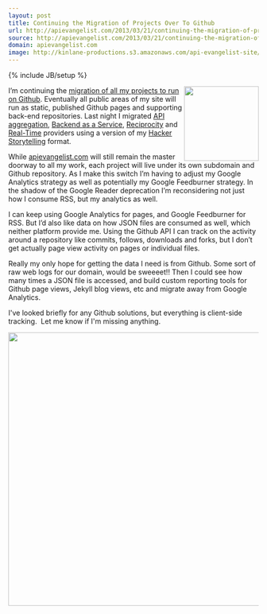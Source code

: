 ```yaml
---
layout: post
title: Continuing the Migration of Projects Over To Github
url: http://apievangelist.com/2013/03/21/continuing-the-migration-of-projects-over-to-github/
source: http://apievangelist.com/2013/03/21/continuing-the-migration-of-projects-over-to-github/
domain: apievangelist.com
image: http://kinlane-productions.s3.amazonaws.com/api-evangelist-site/blog/github-kin-lane.png
---
```

{% include JB/setup %}<p><p><a href="https://github.com/kinlane" target="_blank"><img src="https://s3.amazonaws.com/kinlane-productions/api-evangelist/github/github-kin-lane.png" alt="" width="150" align="right" /></a></p>
<p>I&rsquo;m continuing the <a title="migration of all my projects to run on Github" href="/2013/01/02/all-side-projects-are-now-hosted-on-github/">migration of all my projects to run on Github</a>.  Eventually all public areas of my site will run as static, published Github pages and supporting back-end repositories.  Last night I migrated <a href="http://aggregation.apievangelist.com/">API aggregation</a>, <a href="http://baas.apievangelist.com/">Backend as a Service</a>, <a href="http://reciprocity.apievangelist.com/">Reciprocity</a> and <a href="http://realtime.apievangelist.com/">Real-Time</a> providers using a version of my <a href="http://hackerstorytelling.com">Hacker Storytelling</a> format.</p>
<p>While <a href="http://apievangelist.com">apievangelist.com</a> will still remain the master doorway to all my work, each project will live under its own subdomain and Github repository.  As I make this switch I&rsquo;m having to adjust my Google Analytics strategy as well as potentially my Google Feedburner strategy.  In the shadow of the Google Reader deprecation I&rsquo;m reconsidering not just how I consume RSS, but my analytics as well.</p>
<p>I can keep using Google Analytics for pages, and Google Feedburner for RSS.  But I&rsquo;d also like data on how JSON files are consumed as well, which neither platform provide me.  Using the Github API I can track on the activity around a repository like commits, follows, downloads and forks, but I don&rsquo;t get actually page view activity on pages or individual files.</p>
<p>Really my only hope for getting the data I need is from Github.  Some sort of raw web logs for our domain, would be sweeeet!!  Then I could see how many times a JSON file is accessed, and build custom reporting tools for Github page views, Jekyll blog views, etc and migrate away from Google Analytics.</p>
<p>I've looked briefly for any Github solutions, but everything is client-side tracking. &nbsp;Let me know if I'm missing anything.</p>
<p><a href="https://github.com/kinlane" target="_blank"><img style="display: block; margin-left: auto; margin-right: auto;" src="https://s3.amazonaws.com/kinlane-productions/api-evangelist/github/github-contributions.png" alt="" width="550" /></a></p></p>
